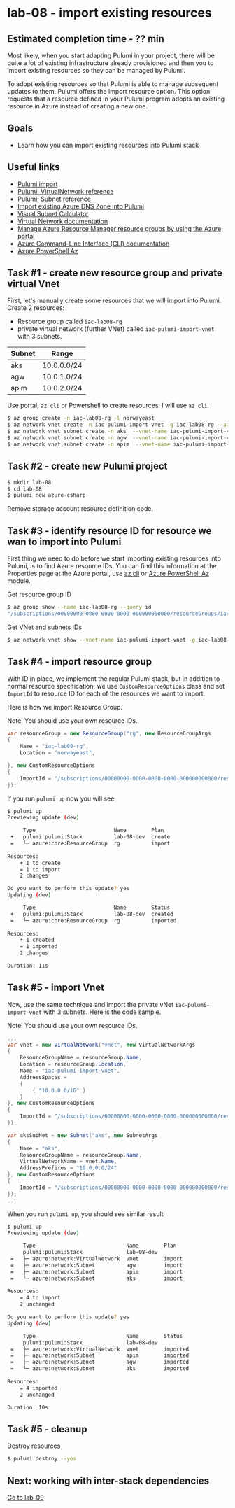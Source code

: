 # lab-08 - import existing resources

## Estimated completion time - ?? min

Most likely, when you start adapting Pulumi in your project, there will be quite a lot of existing infrastructure already provisioned and then you to import existing resources so they can be managed by Pulumi.

To adopt existing resources so that Pulumi is able to manage subsequent updates to them, Pulumi offers the import resource option. This option requests that a resource defined in your Pulumi program adopts an existing resource in Azure instead of creating a new one.

## Goals

* Learn how you can import existing resources into Pulumi stack

## Useful links

* [Pulumi import](https://www.pulumi.com/docs/intro/concepts/programming-model/#import)
* [Pulumi: VirtualNetwork reference](https://www.pulumi.com/docs/reference/pkg/azure/network/virtualnetwork/)
* [Pulumi: Subnet reference](https://www.pulumi.com/docs/reference/pkg/azure/network/subnet/)
* [Import existing Azure DNS Zone into Pulumi](https://borzenin.com/import-dns-zone-into-pulumi/)
* [Visual Subnet Calculator](http://www.davidc.net/sites/default/subnets/subnets.html)
* [Virtual Network documentation](https://docs.microsoft.com/en-us/azure/virtual-network/?WT.mc_id=AZ-MVP-5003837)
* [Manage Azure Resource Manager resource groups by using the Azure portal](https://docs.microsoft.com/en-us/azure/azure-resource-manager/management/manage-resource-groups-portal?WT.mc_id=AZ-MVP-5003837)
* [Azure Command-Line Interface (CLI) documentation](https://docs.microsoft.com/en-us/cli/azure/?view=azure-cli-latest&WT.mc_id=AZ-MVP-5003837)
* [Azure PowerShell Az](https://docs.microsoft.com/en-us/powershell/azure/new-azureps-module-az?view=azps-4.6.1&WT.mc_id=AZ-MVP-5003837)

## Task #1 - create new resource group and private virtual Vnet

First, let's manually create some resources that we will import into Pulumi. Create 2 resources:

* Resource group called `iac-lab08-rg`
* private virtual network (further VNet) called `iac-pulumi-import-vnet` with 3 subnets. 

Subnet | Range
----|----
aks|10.0.0.0/24
agw|10.0.1.0/24
apim|10.0.2.0/24

Use portal, `az cli` or Powershell to create resources. I will use `az cli`.

```bash
$ az group create -n iac-lab08-rg -l norwayeast
$ az network vnet create -n iac-pulumi-import-vnet -g iac-lab08-rg --address-prefixes 10.0.0.0/16
$ az network vnet subnet create -n aks  --vnet-name iac-pulumi-import-vnet -g iac-lab08-rg --address-prefixes 10.0.0.0/24
$ az network vnet subnet create -n agw  --vnet-name iac-pulumi-import-vnet -g iac-lab08-rg --address-prefixes 10.0.1.0/24
$ az network vnet subnet create -n apim  --vnet-name iac-pulumi-import-vnet -g iac-lab08-rg --address-prefixes 10.0.2.0/24
```

## Task #2 - create new Pulumi project

```bash
$ mkdir lab-08
$ cd lab-08
$ pulumi new azure-csharp
```

Remove storage account resource definition code.

## Task #3 - identify resource ID for resource we wan to import into Pulumi

First thing we need to do before we start importing existing resources into Pulumi, is to find Azure resource IDs. You can find this information at the Properties page at the Azure portal, use [az cli](https://docs.microsoft.com/en-us/cli/azure/?view=azure-cli-latest&WT.mc_id=AZ-MVP-5003837) or [Azure PowerShell Az](https://docs.microsoft.com/en-us/powershell/azure/new-azureps-module-az?view=azps-4.6.1&WT.mc_id=AZ-MVP-5003837) module.

Get resource group ID

```bash
$ az group show --name iac-lab08-rg --query id
"/subscriptions/00000000-0000-0000-0000-000000000000/resourceGroups/iac-lab08-rg"
```

Get VNet and subnets IDs

```bash
$ az network vnet show --vnet-name iac-pulumi-import-vnet -g iac-lab08-rg
```

## Task #4 - import resource group

With ID in place, we implement the regular Pulumi stack, but in addition to normal resource specification, we use `CustomResourceOptions` class and set `ImportId` to resource ID for each of the resources we want to import.

Here is how we import Resource Group.

Note! You should use your own resource IDs.

```c#
var resourceGroup = new ResourceGroup("rg", new ResourceGroupArgs
{
    Name = "iac-lab08-rg",
    Location = "norwayeast",

}, new CustomResourceOptions
{
    ImportId = "/subscriptions/00000000-0000-0000-0000-000000000000/resourceGroups/iac-lab08-rg"
});
```

If you run `pulumi up` now you will see  

```bash
$ pulumi up
Previewing update (dev)

     Type                         Name        Plan       
 +   pulumi:pulumi:Stack          lab-08-dev  create     
 =   └─ azure:core:ResourceGroup  rg          import     
 
Resources:
    + 1 to create
    = 1 to import
    2 changes

Do you want to perform this update? yes
Updating (dev)

     Type                         Name        Status       
 +   pulumi:pulumi:Stack          lab-08-dev  created      
 =   └─ azure:core:ResourceGroup  rg          imported     
 
Resources:
    + 1 created
    = 1 imported
    2 changes

Duration: 11s
```

## Task #5 - import Vnet

Now, use the same technique and import the private vNet `iac-pulumi-import-vnet` with 3 subnets. Here is the code sample.

Note! You should use your own resource IDs.

```c#
...
var vnet = new VirtualNetwork("vnet", new VirtualNetworkArgs
{
    ResourceGroupName = resourceGroup.Name,
    Location = resourceGroup.Location,
    Name = "iac-pulumi-import-vnet",
    AddressSpaces = 
    {
        { "10.0.0.0/16" }
    }
}, new CustomResourceOptions
{
    ImportId = "/subscriptions/00000000-0000-0000-0000-000000000000/resourceGroups/iac-lab08-rg/providers/Microsoft.Network/virtualNetworks/iac-pulumi-import-vnet"
});

var aksSubNet = new Subnet("aks", new SubnetArgs
{
    Name = "aks",
    ResourceGroupName = resourceGroup.Name,
    VirtualNetworkName = vnet.Name,
    AddressPrefixes = "10.0.0.0/24"
}, new CustomResourceOptions
{
    ImportId = "/subscriptions/00000000-0000-0000-0000-000000000000/resourceGroups/iac-lab08-rg/providers/Microsoft.Network/virtualNetworks/iac-pulumi-import-vnet/subnets/aks"
});
...
```

When you run `pulumi up`, you should see similar result

```bash
$ pulumi up
Previewing update (dev)

     Type                             Name        Plan       
     pulumi:pulumi:Stack              lab-08-dev             
 =   ├─ azure:network:VirtualNetwork  vnet        import     
 =   ├─ azure:network:Subnet          agw         import     
 =   ├─ azure:network:Subnet          apim        import     
 =   └─ azure:network:Subnet          aks         import     
 
Resources:
    = 4 to import
    2 unchanged

Do you want to perform this update? yes
Updating (dev)

     Type                             Name        Status       
     pulumi:pulumi:Stack              lab-08-dev               
 =   ├─ azure:network:VirtualNetwork  vnet        imported     
 =   ├─ azure:network:Subnet          apim        imported     
 =   ├─ azure:network:Subnet          agw         imported     
 =   └─ azure:network:Subnet          aks         imported     
 
Resources:
    = 4 imported
    2 unchanged

Duration: 10s
```

## Task #5 - cleanup

Destroy resources

```bash
$ pulumi destroy --yes
```

## Next: working with inter-stack dependencies

[Go to lab-09](../lab-09/readme.md)
